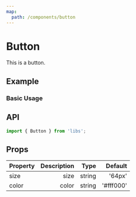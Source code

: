 ```yaml
---
map:
  path: /components/button
---
```


# Button

This is a button.

## Example

### Basic Usage

<demo src="./demo.vue"
  language="vue"
  title="Basic useage"
  desc="This is a button.">
</demo>

## API

```ts
import { Button } from 'libs';
```

## Props

| Property | Description |   Type |   Default |
| -------- | ----------: | -----: | --------: |
| size     |        size | string |    '64px' |
| color    |       color | string | '#fff000' |
